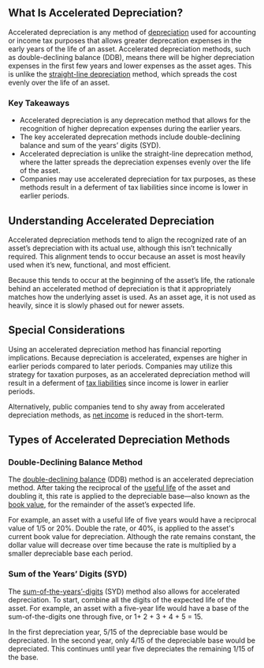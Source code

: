 ## What Is Accelerated Depreciation?

Accelerated depreciation is any method of [depreciation](https://www.investopedia.com/terms/d/depreciation.asp) used for accounting or income tax purposes that allows greater deprecation expenses in the early years of the life of an asset. Accelerated depreciation methods, such as double-declining balance (DDB), means there will be higher depreciation expenses in the first few years and lower expenses as the asset ages. This is unlike the [straight-line depreciation](https://www.investopedia.com/terms/s/straightlinebasis.asp) method, which spreads the cost evenly over the life of an asset.

### Key Takeaways

-   Accelerated depreciation is any deprecation method that allows for the recognition of higher deprecation expenses during the earlier years. 
-   The key accelerated deprecation methods include double-declining balance and sum of the years’ digits (SYD). 
-   Accelerated depreciation is unlike the straight-line deprecation method, where the latter spreads the depreciation expenses evenly over the life of the asset.  
-   Companies may use accelerated depreciation for tax purposes, as these methods result in a deferment of tax liabilities since income is lower in earlier periods.

## Understanding Accelerated Depreciation

Accelerated depreciation methods tend to align the recognized rate of an asset’s depreciation with its actual use, although this isn’t technically required. This alignment tends to occur because an asset is most heavily used when it’s new, functional, and most efficient. 

Because this tends to occur at the beginning of the asset’s life, the rationale behind an accelerated method of depreciation is that it appropriately matches how the underlying asset is used. As an asset age, it is not used as heavily, since it is slowly phased out for newer assets.

## Special Considerations

Using an accelerated depreciation method has financial reporting implications. Because depreciation is accelerated, expenses are higher in earlier periods compared to later periods. Companies may utilize this strategy for taxation purposes, as an accelerated depreciation method will result in a deferment of [tax liabilities](https://www.investopedia.com/terms/t/taxliability.asp) since income is lower in earlier periods.

Alternatively, public companies tend to shy away from accelerated depreciation methods, as [net income](https://www.investopedia.com/terms/n/netincome.asp) is reduced in the short-term.

## Types of Accelerated Depreciation Methods

### Double-Declining Balance Method 

The [double-declining balance](https://www.investopedia.com/terms/d/double-declining-balance-depreciation-method.asp) (DDB) method is an accelerated depreciation method. After taking the reciprocal of the [useful life](https://www.investopedia.com/terms/u/usefullife.asp) of the asset and doubling it, this rate is applied to the depreciable base—also known as the [book value](https://www.investopedia.com/terms/b/bookvalue.asp), for the remainder of the asset’s expected life.

For example, an asset with a useful life of five years would have a reciprocal value of 1/5 or 20%. Double the rate, or 40%, is applied to the asset's current book value for depreciation. Although the rate remains constant, the dollar value will decrease over time because the rate is multiplied by a smaller depreciable base each period.

### Sum of the Years’ Digits (SYD)

The [sum-of-the-years’-digits](https://www.investopedia.com/terms/s/sum-of-the-years-digits.asp) (SYD) method also allows for accelerated depreciation. To start, combine all the digits of the expected life of the asset. For example, an asset with a five-year life would have a base of the sum-of-the-digits one through five, or 1+ 2 + 3 + 4 + 5 = 15. 

In the first depreciation year, 5/15 of the depreciable base would be depreciated. In the second year, only 4/15 of the depreciable base would be depreciated. This continues until year five depreciates the remaining 1/15 of the base.